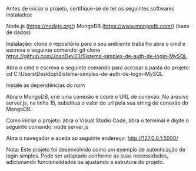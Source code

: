 Antes de iniciar o projeto, certifique-se de ter os seguintes softwares instalados:

Node.js (https://nodejs.org/)
MongoDB (https://www.mongodb.com/) (base de dados)

Instalação: 
clone o repositório para o seu ambiente trabalho abra o cmd e escreva o seguinte comando:
git clone https://github.com/JoaoDev23/Sistema-simples-de-auth-de-login-MySQL

Abra o cmd e escreva o seguinte comando para acessar a pasta do projeto:
cd C:\Users\Desktop\Sistema-simples-de-auth-de-login-MySQL

Instale as dependências do npm

Abra o MongoDB, crie uma conexão e copie o URL de conexão.
No arquivo server.js, na linha 15, substitua o valor do url pela sua string de conexão do MongoDB.

Como iniciar o projeto:
abra o Visual Studio Code, abra o terminal e digite o seguinte comando:
node server.js

Abra o navegador e aceda ao seguinte endereço:
http://127.0.0.1:5000/

Nota:
Este projeto foi desenvolvido como um exemplo de autenticação de login simples. Pode ser adaptado conforme as suas necessidades, adicionando funcionalidades ou ajustando a estrutura do projeto.
